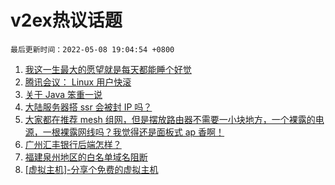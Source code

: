 # v2ex热议话题

`最后更新时间：2022-05-08 19:04:54 +0800`

1. [我这一生最大的愿望就是每天都能睡个好觉](https://www.v2ex.com/t/851523)
1. [腾讯会议： Linux 用户快滚](https://www.v2ex.com/t/851449)
1. [关于 Java 笨重一说](https://www.v2ex.com/t/851477)
1. [大陆服务器搭 ssr 会被封 IP 吗？](https://www.v2ex.com/t/851443)
1. [大家都在推荐 mesh 组网，但是摆放路由器不需要一小块地方，一个裸露的电源，一根裸露网线吗？我觉得还是面板式 ap 香啊！](https://www.v2ex.com/t/851454)
1. [广州汇丰银行后端怎样？](https://www.v2ex.com/t/851445)
1. [福建泉州地区的白名单域名阻断](https://www.v2ex.com/t/851525)
1. [[虚拟主机]-分享个免费的虚拟主机](https://www.v2ex.com/t/851530)

